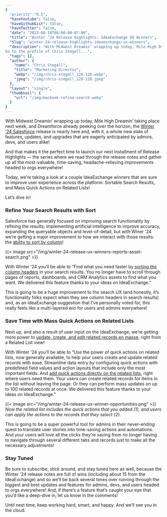 ```yaml
---
{
  "priority":"0.5",
  "haveYoutube": false,
  "haveGithubGist": false,
  "haveTwitter": false,
  "date": "2023-08-18T08:00:00-07:00",
  "title": "Winter ’24 Release Highlights: IdeaExchange UX Winners",
  "Slug": "winter-24-release-highlights-ideaexchange-ux-winners",
  "description": "With Midwest Dreamin’ wrapping up today, Mile High Dreamin’ taking place next week, and Dreamforce already peeking over the horizon, the…
Go to the profile of Chris Stegall...",
  "tags": [],
  "author": {
    "name": "Chris Stegall",
    "title": "Marketing Director",
    "webp": "/img/chris-stegall_128-128.webp",
    "jpeg": "/img/chris-stegall_128-128.jpeg"
  },
  "layout": "single",
  "thumbnail": {
    "url": "/img/macbook-refine-search.webp"
  }
}
---
```


With Midwest Dreamin’ wrapping up today, Mile High Dreamin’ taking place next week, and Dreamforce already peeking over the horizon, the [Winter ’24 Salesforce](https://medium.com/creme-de-la-crm/salesforce-winter-24-release-notes-are-live-4fdc92fc2dc4) release is nearly here and, with it, a whole new slate of features, updates, and upgrades that are eagerly anticipated by admins, devs, and users alike!

And that makes it the perfect time to launch our next installment of Release Highlights — the series where we read through the release notes and gather up all the most-valuable, time-saving, headache-relieving improvements headed to orgs everywhere!

Today, we’re taking a look at a couple IdeaExchange winners that are sure to improve user experience across the platform: Sortable Search Results, and Mass Quick Actions on Related Lists!

Let’s dive in!

### Refine Your Search Results with Sort

Salesforce has generally focused on improving search functionality by refining the results; implementing artificial intelligence to improve accuracy, expanding the queryable objects and level-of-detail, but with Winer ’24 we’re getting a major improvement to how we interact with those results: the [ability to sort by column](https://help.salesforce.com/s/articleView?id=release-notes.rn_unified_sort.htm&release=246&type=5)!

{{< image src="/img/winter-24-release-ux-winners-reports-asset-search.png" >}}

With Winter ’24 you’ll be able to “Find what you need faster by [sorting the column headers](https://help.salesforce.com/s/articleView?id=release-notes.rn_unified_sort.htm&release=246&type=5) in your search results. You no longer have to scroll through pages of reports, dashboards, and CRM Analytics assets to find what you want. We delivered this feature thanks to your ideas on IdeaExchange.”

This is going to be a huge improvement to the search UX (and honestly, it’s functionality folks expect when they see column headers in search results) and, as an IdeaExchange suggestion that I’ve personally voted for, this really feels like a multi-layered win for users and admins everywhere!

### Save Time with Mass Quick Actions on Related Lists

Next up, and also a result of user input on the IdeaExchange, we’re getting more power to [update, create, and edit related records en masse](https://help.salesforce.com/s/articleView?id=release-notes.rn_customization_general_related_list_quick_actions_ga.htm&release=246&type=5), right from a Related List view!

With Winter ’24 you’ll be able to “Use the power of quick actions on related lists, now generally available, to help your users create and update related records with ease. Streamline data entry by configuring quick actions with predefined field values and action layouts that include only the most important fields. And [add quick actions directly on the related lists](https://help.salesforce.com/s/articleView?id=release-notes.rn_customization_general_related_list_quick_actions_ga.htm&release=246&type=5), right where users need them. Your users can create related records for items in the list without leaving the page. Or they can perform mass updates on up to 100 related records at once. We delivered this feature thanks to your ideas on IdeaExchange.”

{{< image src="/img/winter-24-release-ux-winner-opportunities.png" >}}
*Now the related list includes the quick actions that you added (1), and users can apply the actions to the records that they select (2).*

This is going to be a super powerful tool for admins in their never-ending quest to translate user stories into time-saving actions and automations. And your users will love all the clicks they’re saving from no longer having to navigate through several different tabs and records just to make all the necessary adjustments!

### Stay Tuned

Be sure to subscribe, stick around, and stay tuned here as well, because the Winter ’24 release notes are full of wins (including about 15 from the IdeaExchange) and so we’ll be back several times over running through the biggest and best updates and features for admins, devs, and users headed to orgs everywhere! And, if there’s a feature that’s caught your eye that you’d like a deep-dive in, let us know in the comments!

Until next time, keep working hard, smart, and happy. And we’ll see you in the cloud.
